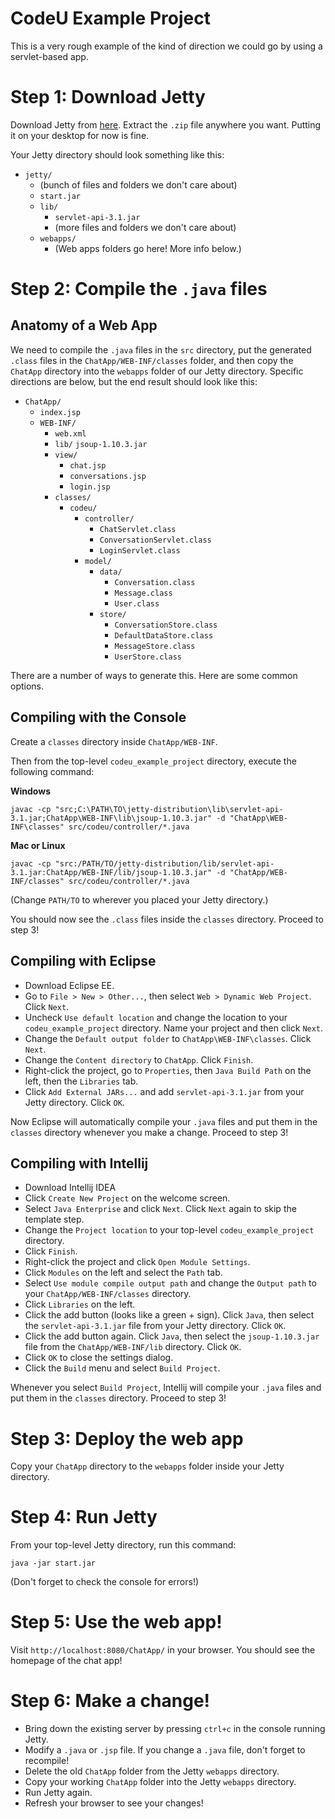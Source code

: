 # CodeU Example Project

This is a very rough example of the kind of direction we could go by using a servlet-based app.

# Step 1: Download Jetty

Download Jetty from [here](http://www.eclipse.org/jetty/download.html). Extract the `.zip` file anywhere you want. Putting it on your desktop for now is fine.

Your Jetty directory should look something like this:

- `jetty/`
  - (bunch of files and folders we don't care about)
  - `start.jar`
  - `lib/`
    - `servlet-api-3.1.jar`
    - (more files and folders we don't care about)
  - `webapps/`
    - (Web apps folders go here! More info below.)

# Step 2: Compile the `.java` files

## Anatomy of a Web App

We need to compile the `.java` files in the `src` directory, put the generated `.class` files in the `ChatApp/WEB-INF/classes` folder, and then copy the `ChatApp` directory into the `webapps` folder of our Jetty directory. Specific directions are below, but the end result should look like this:

- `ChatApp/`
  - `index.jsp`
  - `WEB-INF/`
    - `web.xml`
    - `lib/`
      `jsoup-1.10.3.jar`
    - `view/`
      - `chat.jsp`
      - `conversations.jsp`
      - `login.jsp`
    - `classes/`
      - `codeu/`
        - `controller/`
          - `ChatServlet.class`
          - `ConversationServlet.class`
          - `LoginServlet.class`
        - `model/`
          - `data/`
            - `Conversation.class`
            - `Message.class`
            - `User.class`
          - `store/`
            - `ConversationStore.class`
            - `DefaultDataStore.class`
            - `MessageStore.class`
            - `UserStore.class`
            
There are a number of ways to generate this. Here are some common options.

## Compiling with the Console

Create a `classes` directory inside `ChatApp/WEB-INF`.

Then from the top-level `codeu_example_project` directory, execute the following command:

**Windows**

```
javac -cp "src;C:\PATH\TO\jetty-distribution\lib\servlet-api-3.1.jar;ChatApp\WEB-INF\lib\jsoup-1.10.3.jar" -d "ChatApp\WEB-INF\classes" src/codeu/controller/*.java
```

**Mac or Linux**

```
javac -cp "src:/PATH/TO/jetty-distribution/lib/servlet-api-3.1.jar:ChatApp/WEB-INF/lib/jsoup-1.10.3.jar" -d "ChatApp/WEB-INF/classes" src/codeu/controller/*.java
```

(Change `PATH/TO` to wherever you placed your Jetty directory.)

You should now see the `.class` files inside the `classes` directory. Proceed to step 3!

## Compiling with Eclipse

- Download Eclipse EE.
- Go to `File > New > Other...`, then select `Web > Dynamic Web Project`. Click `Next`.
- Uncheck `Use default location` and change the location to your `codeu_example_project` directory. Name your project and then click `Next`.
- Change the `Default output folder` to `ChatApp\WEB-INF\classes`. Click `Next`.
- Change the `Content directory` to `ChatApp`. Click `Finish`.
- Right-click the project, go to `Properties`, then `Java Build Path` on the left, then the `Libraries` tab.
- Click `Add External JARs...` and add `servlet-api-3.1.jar` from your Jetty directory. Click `OK`.

Now Eclipse will automatically compile your `.java` files and put them in the `classes` directory whenever you make a change. Proceed to step 3!

## Compiling with Intellij

- Download Intellij IDEA
- Click `Create New Project` on the welcome screen.
- Select `Java Enterprise` and click `Next`. Click `Next` again to skip the template step.
- Change the `Project location` to your top-level `codeu_example_project` directory.
- Click `Finish`.
- Right-click the project and click `Open Module Settings`.
- Click `Modules` on the left and select the `Path` tab.
- Select `Use module compile output path` and change the `Output path` to your `ChatApp/WEB-INF/classes` directory.
- Click `Libraries` on the left.
- Click the add button (looks like a green + sign). Click `Java`, then select the `servlet-api-3.1.jar` file from your Jetty directory. Click `OK`.
- Click the add button again. Click `Java`, then select the `jsoup-1.10.3.jar` file from the `ChatApp/WEB-INF/lib` directory. Click `OK`.
- Click `OK` to close the settings dialog.
- Click the `Build` menu and select `Build Project`.

Whenever you select `Build Project`, Intellij will compile your `.java` files and put them in the `classes` directory. Proceed to step 3!


# Step 3: Deploy the web app

Copy your `ChatApp` directory to the `webapps` folder inside your Jetty directory.

# Step 4: Run Jetty

From your top-level Jetty directory, run this command:

```
java -jar start.jar
```

(Don't forget to check the console for errors!)

# Step 5: Use the web app!

Visit `http://localhost:8080/ChatApp/` in your browser. You should see the homepage of the chat app!

# Step 6: Make a change!

- Bring down the existing server by pressing `ctrl+c` in the console running Jetty.
- Modify a `.java` or `.jsp` file. If you change a `.java` file, don't forget to recompile!
- Delete the old `ChatApp` folder from the Jetty `webapps` directory.
- Copy your working `ChatApp` folder into the Jetty `webapps` directory.
- Run Jetty again.
- Refresh your browser to see your changes!


